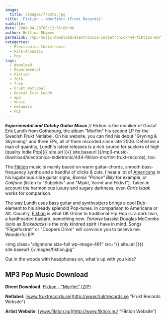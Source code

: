```yaml
---
image:
  title: /images/front2.jpg
title: 'Fiktion – »Morfint« (Frukt Records)'
subtitle: 
date: 2008-04-23T05:12:55+00:00
author: Bettina Rhymes
permalink: /mp3-music-download/electronica-indietronic/444-fiktion-morfint-frukt-records
categories:
  - Electronica-Indietronic
  - Folk-Acoustic
  - Pop
tags:
  - download
  - Experimental
  - Fiktion
  - folk
  - free
  - Frukt Netlabel
  - Gustaf Erik Lundh
  - mp3
  - music
  - netaudio
  - Pop
---
```

***Experimental and Catchy Guitar Music*** // Fiktion is the moniker of Gustaf Erik Lundh from Gotheburg, the album "Morfint" his second LP for the Swedish Frukt Netlabel. On his website, you can find his debut "Gryning & Skymning" and three EPs, all of them recorded since late 2006. Definitive a man of quantity, Lundh's latest releases is a rich source for suckers of high [quality Indie Pop]({{ site.url }}{{ site.baseurl }}/mp3-music-download/electronica-indietronic/444-fiktion-morfint-frukt-records), too.<!--more-->

<!--adsense-->

The [Fiktion](http://www.fiktion.nu/ "Fiktion Website") music is mainly based on warm guitar-chords, smooth bass-frequency synths and a handful of clicks & cuts. I hear a lot of [Americana](http://www.allmusic.com/cg/amg.dll?p=amg&sql=77:2958 "Americana @ allmusic.com") in his lugubrious slide guitar sighs, _Bonnie "Prince" Billy_ for example, or _Califone_ (listen to "Subjektiv" and "Mjukt, Varmt and Fiktivt"). Taken in account the harmonious luxury and sugary darkness, even _Chris Isaak_ works for comparison.

The way Lundh uses bass guitar and synthesizers brings a cool Dub-element to his already splendid Pop-tunes. In comparison to Americana or Alt. Country, [Fiktion](http://www.fiktion.nu/ "Fiktion Website") is what UK Grime to traditional Hip Hop is: a dark twin, a hardheaded bastard, something new. _Tortoise_ bassist Douglas McCombs (solo as _Brokeback_) is the only <span>kindred spirit I have in mind. Songs "Fågelfostret" or "Coopers Dröm" will convince you to believe me. Wonderful EP!</span>

<img class="alignnone size-full wp-image-461" src="{{ site.url }}{{ site.baseurl }}/images/fiktion.jpg"

Out in the woods with headphones on, what's up with you kids?

## MP3 Pop Music Download

 **Direct Download**: [Fiktion - "Morfint" (ZIP)](http://www.fruktrecords.se/disco/download/morfint.zip)
  
 **Netlabel**: [www.fruktrecords.se](http://www.fruktrecords.se "Frukt Records Website")
  
 **Artist Website**: [www.fiktion.nu](http://www.fiktion.nu/ "Fiktion Website")